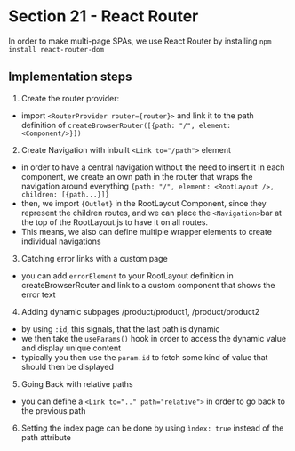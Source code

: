 # Section 21 - React Router
In order to make multi-page SPAs, we use React Router by installing `npm install react-router-dom`

## Implementation steps
1. Create the router provider:

- import ``<RouterProvider router={router}>`` and link it to the path definition of ``createBrowserRouter([{path: "/", element: <Component/>}])``

2. Create Navigation with inbuilt ``<Link to="/path">`` element

- in order to have a central navigation without the need to insert it in each component, we create an own path in the router that wraps the navigation around everything
``{path: "/", element: <RootLayout />, children: [{path...}]}``
- then, we import ``{Outlet}`` in the RootLayout Component, since they represent the children routes, and we can place the ``<Navigation>``bar at the top of the RootLayout.js to have it on all routes.
- This means, we also can define multiple wrapper elements to create individual navigations

3. Catching error links with a custom page

- you can add `errorElement` to your RootLayout definition in createBrowserRouter and link to a custom component that shows the error text

4. Adding dynamic subpages /product/product1, /product/product2

- by using ``:id``, this signals, that the last path is dynamic
- we then take the `useParams()` hook in order to access the dynamic value and display unique content
- typically you then use the ``param.id`` to fetch some kind of value that should then be displayed

5. Going Back with relative paths

- you can define a ``<Link to=".." path="relative">`` in order to go back to the previous path

6. Setting the index page can be done by using `ìndex: true` instead of the path attribute